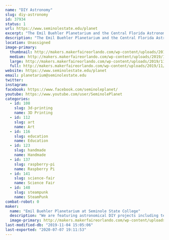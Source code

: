 ```yaml
---
name: "DIY Astronomy"
slug: diy-astronomy
id: 37934
status: 1
url: https://www.seminolestate.edu/planet
excerpt: "The Emil Buehler Planetarium and the Central Florida Astronomical Society will be showcasing some out-of-this-world DIY astronomy projects that you can make yourself either at home or at school! "
description: "The Emil Buehler Planetarium and the Central Florida Astronomical Society will be showcasing some out-of-this-world DIY astronomy projects that you can make yourself! We will also be featuring several astronomy and space related arts and crafts that families and teachers can do to help teach concepts related to the field of astronomy. "
location: Unassigned
image-primary:
  thumbnail: http://makers.makerfaireorlando.com/wp-content/uploads/2019/11/20191025_125915-150x150.jpg
  medium: http://makers.makerfaireorlando.com/wp-content/uploads/2019/11/20191025_125915-225x300.jpg
  large: http://makers.makerfaireorlando.com/wp-content/uploads/2019/11/20191025_125915-768x1024.jpg
  full: http://makers.makerfaireorlando.com/wp-content/uploads/2019/11/20191025_125915.jpg
website: https://www.seminolestate.edu/planet
email: planetarium@seminolestate.edu
twitter: 
instagram: 
facebook: https://www.facebook.com/seminoleplanet/
youtube: https://www.youtube.com/user/SeminolePlanet
categories:
  - id: 108
    slug: 3d-printing
    name: 3D Printing
  - id: 112
    slug: art
    name: Art
  - id: 116
    slug: education
    name: Education
  - id: 123
    slug: handmade
    name: Handmade
  - id: 137
    slug: raspberry-pi
    name: Raspberry Pi
  - id: 141
    slug: science-fair
    name: Science Fair
  - id: 148
    slug: steampunk
    name: SteamPunk
combat-robot: 0
maker:
  name: "Emil Buehler Planetarium at Seminole State College"
  description: "We are featuring astronomical DIY projects including telescopes, space arts and crafts, astronomical accessories, and more. "
  image-primary: http://makers.makerfaireorlando.com/wp-content/uploads/2019/09/DSC_0116-811x1024.jpg
last-modified-db: "2019-11-04 15:05:06"
last-exported: "2020-07-07 19:11:53"
---
```

